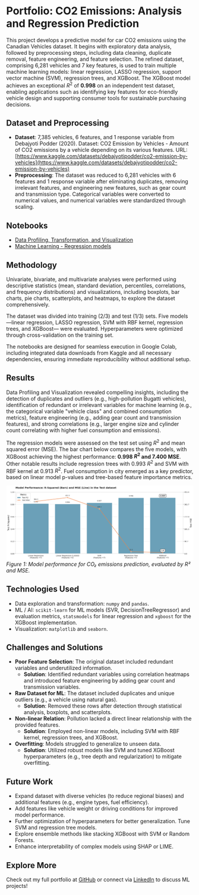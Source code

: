 # Portfolio: CO2 Emissions: Analysis and Regression Prediction
This project develops a predictive model for car CO2 emissions using the Canadian Vehicles dataset. It begins with exploratory data analysis, followed by preprocessing steps, including data cleaning, duplicate removal, feature engineering, and feature selection. The refined dataset, comprising 6,281 vehicles and 7 key features, is used to train multiple machine learning models: linear regression, LASSO regression, support vector machine (SVM), regression trees, and XGBoost. The XGBoost model achieves an exceptional $R^2$ of **0.998** on an independent test dataset, enabling applications such as identifying key features for eco-friendly vehicle design and supporting consumer tools for sustainable purchasing decisions.

## Dataset and Preprocessing
- **Dataset**: 7,385 vehicles, 6 features, and 1 response variable from Debajyoti Podder (2020). Dataset: CO2 Emission by Vehicles - Amount of CO2 emissions by a vehicle depending on its various features. URL: [https://www.kaggle.com/datasets/debajyotipodder/co2-emission-by-vehicles](https://www.kaggle.com/datasets/debajyotipodder/co2-emission-by-vehicles)
- **Preprocessing**: The dataset was reduced to 6,281 vehicles with 6 features and 1 response variable after eliminating duplicates, removing irrelevant features, and engineering new features, such as gear count and transmission type. Categorical variables were converted to numerical values, and numerical variables were standardized through scaling.

## Notebooks
- [Data Profiling, Transformation, and Visualization](https://github.com/alexARC26/portfolio-regression-data-viz/blob/main/notebooks/1_Profiling_Visualization.ipynb)
- [Machine Learning - Regression models](https://github.com/alexARC26/portfolio-regression-data-viz/blob/main/notebooks/2_ML_Regression.ipynb)

## Methodology
Univariate, bivariate, and multivariate analyses were performed using descriptive statistics (mean, standard deviation, percentiles, correlations, and frequency distributions) and visualizations, including boxplots, bar charts, pie charts, scatterplots, and heatmaps, to explore the dataset comprehensively.

The dataset was divided into training (2/3) and test (1/3) sets. Five models —linear regression, LASSO regression, SVM with RBF kernel, regression trees, and XGBoost— were evaluated. Hyperparameters were optimized through cross-validation on the training set.

The notebooks are designed for seamless execution in Google Colab, including integrated data downloads from Kaggle and all necessary dependencies, ensuring immediate reproducibility without additional setup.

## Results
Data Profiling and Visualization revealed compelling insights, including the detection of duplicates and outliers (e.g., high-pollution Bugatti vehicles), identification of redundant or irrelevant variables for machine learning (e.g., the categorical variable "vehicle class" and combined consumption metrics), feature engineering (e.g., adding gear count and transmission features), and strong correlations (e.g., larger engine size and cylinder count correlating with higher fuel consumption and emissions).

The regression models were assessed on the test set using $R^2$ and mean squared error (MSE). The bar chart below compares the five models, with XGBoost achieving the highest performance: **0.998 $R^2$ and 7.400 MSE**. Other notable results include regression trees with 0.993 $R^2$ and SVM with RBF kernel at 0.913 $R^2$. Fuel consumption in city emerged as a key predictor, based on linear model p-values and tree-based feature importance metrics.

![Model Performance by Metric](https://raw.githubusercontent.com/alexARC26/portfolio-regression-data-viz/main/images/Results_Summary.png)
*Figure 1: Model performance for CO₂ emissions prediction, evaluated by R² and MSE.*

## Technologies Used
- Data exploration and transformation: `numpy` and `pandas`.
- ML / AI: `scikit-learn` for ML models (SVR, DecisionTreeRegressor) and evaluation metrics, `statsmodels` for linear regression and `xgboost` for the XGBoost implementation.
- Visualization: `matplotlib` and `seaborn`.

## Challenges and Solutions
- **Poor Feature Selection**: The original dataset included redundant variables and underutilized information.
  - **Solution**: Identified redundant variables using correlation heatmaps and introduced feature engineering by adding gear count and transmission variables.
- **Raw Dataset for ML**: The dataset included duplicates and unique outliers (e.g., a vehicle using natural gas).
  - **Solution**: Removed these rows after detection through statistical analysis, boxplots, and scatterplots.
- **Non-linear Relation**: Pollution lacked a direct linear relationship with the provided features.
  - **Solution**: Employed non-linear models, including SVM with RBF kernel, regression trees, and XGBoost.
- **Overfitting**: Models struggled to generalize to unseen data.
  - **Solution**: Utilized robust models like SVM and tuned XGBoost hyperparameters (e.g., tree depth and regularization) to mitigate overfitting.

## Future Work
- Expand dataset with diverse vehicles (to reduce regional biases) and additional features (e.g., engine types, fuel efficiency).
- Add features like vehicle weight or driving conditions for improved model performance.
- Further optimization of hyperparameters for better generalization. Tune SVM and regression tree models.
- Explore ensemble methods like stacking XGBoost with SVM or Random Forests.
- Enhance interpretability of complex models using SHAP or LIME.

## Explore More
Check out my full portfolio at [GitHub](https://github.com/alexARC26) or connect via [LinkedIn](https://www.linkedin.com/in/alejandro-rodr%C3%ADguez-collado-a3456b17a) to discuss ML projects!